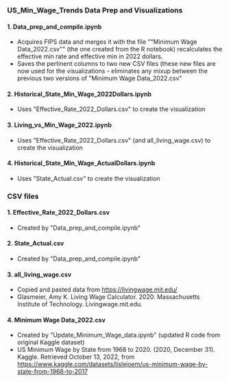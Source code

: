 ### US_Min_Wage_Trends Data Prep and Visualizations
#### 1. Data_prep_and_compile.ipynb
- Acquires FIPS data and merges it with the file ""Minimum Wage Data_2022.csv"" (the one created from the R notebook) recalculates the effective min rate and effective min in 2022 dollars.
- Saves the pertinent columns to two new CSV files (these new files are now used for the visualizations - eliminates any mixup between the previous two versions of "Minimum Wage Data_2022.csv"
	
#### 2. Historical_State_Min_Wage_2022Dollars.ipynb
- Uses "Effective_Rate_2022_Dollars.csv" to create the visualization
	
#### 3. Living_vs_Min_Wage_2022.ipynb
- Uses "Effective_Rate_2022_Dollars.csv" (and all_living_wage.csv) to create the visualization
	
#### 4. Historical_State_Min_Wage_ActualDollars.ipynb
- Uses "State_Actual.csv" to create the visualization
	
### CSV files
#### 1. Effective_Rate_2022_Dollars.csv
- Created by "Data_prep_and_compile.ipynb"

#### 2. State_Actual.csv
- Created by "Data_prep_and_compile.ipynb"

#### 3. all_living_wage.csv
- Copied and pasted data from https://livingwage.mit.edu/
- Glasmeier, Amy K. Living Wage Calculator. 2020. Massachusetts Institute of Technology. Livingwage.mit.edu.

#### 4. Minimum Wage Data_2022.csv
- Created by "Update_Minimum_Wage_data.ipynb" (updated R code from original Kaggle dataset)
- US Minimum Wage by State from 1968 to 2020. (2020, December 31). Kaggle. Retrieved October 13, 2022, from https://www.kaggle.com/datasets/lislejoem/us-minimum-wage-by-state-from-1968-to-2017
